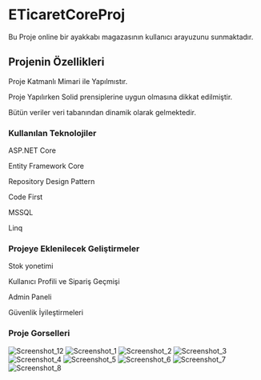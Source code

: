 # ETicaretCoreProj
Bu Proje online bir ayakkabı magazasının kullanıcı arayuzunu sunmaktadır.

## Projenin Özellikleri



Proje Katmanlı Mimari ile Yapılmıstır.

Proje Yapılırken Solid prensiplerine uygun olmasına dikkat edilmiştir.

Bütün veriler veri tabanından dinamik olarak gelmektedir.



### Kullanılan Teknolojiler



ASP.NET Core

Entity Framework Core

Repository Design Pattern

Code First

MSSQL

Linq



### Projeye Eklenilecek Geliştirmeler



Stok yonetimi

Kullanıcı Profili ve Sipariş Geçmişi

Admin Paneli

Güvenlik İyileştirmeleri

### Proje Gorselleri
![Screenshot_12](https://github.com/mehmettss/ETicaretCoreProj/assets/139586947/6c625468-ca1d-4563-96a4-d1aebc404da3)
![Screenshot_1](https://github.com/mehmettss/ETicaretCoreProj/assets/139586947/caea0c1b-5ec8-4338-ba68-ddc521314f59)
![Screenshot_2](https://github.com/mehmettss/ETicaretCoreProj/assets/139586947/7402d65c-637b-4e54-82bf-7e7cea5f8572)
![Screenshot_3](https://github.com/mehmettss/ETicaretCoreProj/assets/139586947/80c4dfeb-6e96-44cf-af50-d1fc66cada46)
![Screenshot_4](https://github.com/mehmettss/ETicaretCoreProj/assets/139586947/b5e78855-3dfd-413a-aee3-b441e2eab7eb)
![Screenshot_5](https://github.com/mehmettss/ETicaretCoreProj/assets/139586947/ce1520e6-154b-40f7-a3e8-d9ee3652cd93)
![Screenshot_6](https://github.com/mehmettss/ETicaretCoreProj/assets/139586947/4305d0ed-dfc9-47e7-b099-7686957a1ef6)
![Screenshot_7](https://github.com/mehmettss/ETicaretCoreProj/assets/139586947/6877cc15-ecfe-40bb-8154-4c0bb06dec6a)
![Screenshot_8](https://github.com/mehmettss/ETicaretCoreProj/assets/139586947/706c34ce-d7f1-4821-a601-55a8f4d72ddd)


